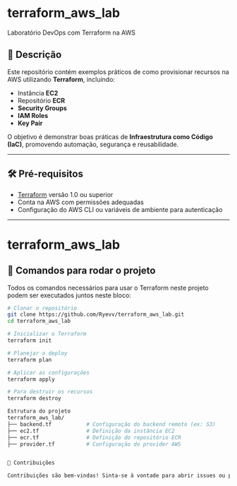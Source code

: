# terraform_aws_lab

Laboratório DevOps com Terraform na AWS

## 🚀 Descrição

Este repositório contém exemplos práticos de como provisionar recursos na AWS utilizando **Terraform**, incluindo:

- Instância **EC2**
- Repositório **ECR**
- **Security Groups**
- **IAM Roles**
- **Key Pair**

O objetivo é demonstrar boas práticas de **Infraestrutura como Código (IaC)**, promovendo automação, segurança e reusabilidade.

---

## 🛠️ Pré-requisitos

- [Terraform](https://www.terraform.io/downloads.html) versão 1.0 ou superior  
- Conta na AWS com permissões adequadas  
- Configuração do AWS CLI ou variáveis de ambiente para autenticação

---

# terraform_aws_lab

## 🔧 Comandos para rodar o projeto

Todos os comandos necessários para usar o Terraform neste projeto podem ser executados juntos neste bloco:

```bash
# Clonar o repositório
git clone https://github.com/Ryevv/terraform_aws_lab.git
cd terraform_aws_lab

# Inicializar o Terraform
terraform init

# Planejar o deploy
terraform plan

# Aplicar as configurações
terraform apply

# Para destruir os recursos
terraform destroy

Estrutura do projeto
terraform_aws_lab/
├── backend.tf           # Configuração do backend remoto (ex: S3)
├── ec2.tf               # Definição da instância EC2
├── ecr.tf               # Definição do repositório ECR
├── provider.tf          # Configuração do provider AWS


📢 Contribuições

Contribuições são bem-vindas! Sinta-se à vontade para abrir issues ou pull requests.
